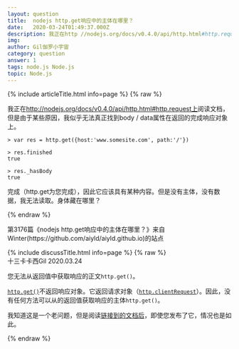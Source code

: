 ```yaml
---
layout: question
title:  nodejs http.get响应中的主体在哪里？
date:   2020-03-24T01:49:37.000Z
description: 我正在http //nodejs.org/docs/v0.4.0/api/http.html#http.request上阅读文档，但是由于某些原因，我似乎...
img: 
author: Gil伽罗小宇宙
category: question
answer: 1
tags: node.js Node.js
topic: Node.js
---
```

<div class="article-root">
  <div class="article">
    {% include articleTitle.html info=page %}
    {% raw %}
    <div class="article-content"><p><font style="vertical-align: inherit;"><font style="vertical-align: inherit;">我正在</font></font><a href="http://nodejs.org/docs/v0.4.0/api/http.html#http.request" rel="noreferrer"><font style="vertical-align: inherit;"><font style="vertical-align: inherit;">http://nodejs.org/docs/v0.4.0/api/http.html#http.request上</font></font></a><font style="vertical-align: inherit;"><font style="vertical-align: inherit;">阅读文档</font><font style="vertical-align: inherit;">，但是由于某些原因，我似乎无法真正找到body / data属性在返回的完成响应对象上。  </font></font></p>

<pre><code>&gt; var res = http.get({host:'www.somesite.com', path:'/'})<font></font>
<font></font>
&gt; res.finished<font></font>
true<font></font>
<font></font>
&gt; res._hasBody<font></font>
true<font></font>
</code></pre>

<p><font style="vertical-align: inherit;"><font style="vertical-align: inherit;">完成（http.get为您完成），因此它应该具有某种内容。</font><font style="vertical-align: inherit;">但是没有主体，没有数据，我无法读取。</font><font style="vertical-align: inherit;">身体藏在哪里？</font></font></p></div>
    {% endraw %}
  </div>
  <p class="winter_mark">第3176篇《nodejs http.get响应中的主体在哪里？》来自Winter(https://github.com/aiyld/aiyld.github.io)的站点</p>
  <div class="discuss-wrapper">
    {% include discussTitle.html info=page %}
    {% raw %}
    <div class="discuss-item">
        <div class="discuss-parent">
          <div class="discuss-meta">
            <span class="discuss-user">十三卡卡西Gil</span>
            <span class="discuss-time">2020.03.24</span>
          </div>
          <div class="discuss-comment"><p><font style="vertical-align: inherit;"><font style="vertical-align: inherit;">您无法从返回值中获取响应的正文</font></font><code>http.get()</code><font style="vertical-align: inherit;"><font style="vertical-align: inherit;">。</font></font></p>

<p><a href="https://nodejs.org/docs/latest-v8.x/api/http.html#http_http_get_options_callback" rel="nofollow noreferrer"><code>http.get()</code></a><font style="vertical-align: inherit;"><font style="vertical-align: inherit;">不返回响应对象。</font><font style="vertical-align: inherit;">它返回请求对象（</font></font><a href="https://nodejs.org/docs/latest-v8.x/api/http.html#http_class_http_clientrequest" rel="nofollow noreferrer"><code>http.clientRequest</code></a><font style="vertical-align: inherit;"><font style="vertical-align: inherit;">）。</font><font style="vertical-align: inherit;">因此，没有任何方法可以从的返回值获取响应的主体</font></font><code>http.get()</code><font style="vertical-align: inherit;"><font style="vertical-align: inherit;">。</font></font></p>

<p><font style="vertical-align: inherit;"><font style="vertical-align: inherit;">我知道这是一个老问题，但是阅读</font></font><a href="https://nodejs.org/docs/v0.4.0/api/http.html#http.request" rel="nofollow noreferrer"><font style="vertical-align: inherit;"><font style="vertical-align: inherit;">链接到的文档后</font></font></a><font style="vertical-align: inherit;"><font style="vertical-align: inherit;">，即使您发布了它，情况也是如此。</font></font></p></div>
        </div></div>
    {% endraw %}
  </div>
<div>
